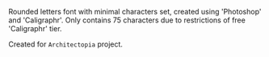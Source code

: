 Rounded letters font with minimal characters set, created using 'Photoshop' and 'Caligraphr'.
Only contains 75 characters due to restrictions of free 'Caligraphr' tier.

Created for `Architectopia` project.
